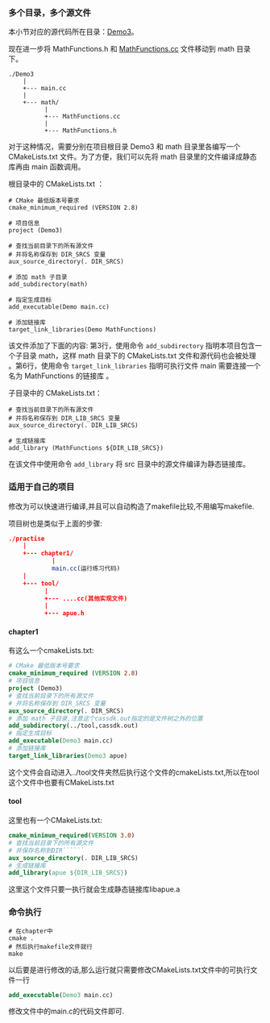 ### 多个目录，多个源文件

本小节对应的源代码所在目录：[Demo3](https://github.com/wzpan/cmake-demo/tree/master/Demo3)。

现在进一步将 MathFunctions.h 和 [MathFunctions.cc](http://mathfunctions.cc/) 文件移动到 math 目录下。

```
./Demo3
    |
    +--- main.cc
    |
    +--- math/
          |
          +--- MathFunctions.cc
          |
          +--- MathFunctions.h
```

对于这种情况，需要分别在项目根目录 Demo3 和 math 目录里各编写一个 CMakeLists.txt 文件。为了方便，我们可以先将 math 目录里的文件编译成静态库再由 main 函数调用。

根目录中的 CMakeLists.txt ：

```
# CMake 最低版本号要求
cmake_minimum_required (VERSION 2.8)

# 项目信息
project (Demo3)

# 查找当前目录下的所有源文件
# 并将名称保存到 DIR_SRCS 变量
aux_source_directory(. DIR_SRCS)

# 添加 math 子目录
add_subdirectory(math)

# 指定生成目标 
add_executable(Demo main.cc)

# 添加链接库
target_link_libraries(Demo MathFunctions)
```

该文件添加了下面的内容: 第3行，使用命令 `add_subdirectory` 指明本项目包含一个子目录 math，这样 math 目录下的 CMakeLists.txt 文件和源代码也会被处理 。第6行，使用命令 `target_link_libraries` 指明可执行文件 main 需要连接一个名为 MathFunctions 的链接库 。

子目录中的 CMakeLists.txt：

```
# 查找当前目录下的所有源文件
# 并将名称保存到 DIR_LIB_SRCS 变量
aux_source_directory(. DIR_LIB_SRCS)

# 生成链接库
add_library (MathFunctions ${DIR_LIB_SRCS})
```

在该文件中使用命令 `add_library` 将 src 目录中的源文件编译为静态链接库。



### 适用于自己的项目

修改为可以快速进行编译,并且可以自动构造了makefile比较,不用编写makefile.

项目树也是类似于上面的步骤:

```cmake
./practise
    |
    +--- chapter1/
   			|
            main.cc(运行练习代码)
    |
    +--- tool/
          |
          +--- ....cc(其他实现文件)
          |
          +--- apue.h
```

#### chapter1

有这么一个cmakeLists.txt:

```cmake
# CMake 最低版本号要求
cmake_minimum_required (VERSION 2.8)
# 项目信息
project (Demo3)
# 查找当前目录下的所有源文件
# 并将名称保存到 DIR_SRCS 变量
aux_source_directory(. DIR_SRCS)
# 添加 math 子目录,注意这个cassdk.out指定的是文件树之外的位置
add_subdirectory(../tool,cassdk.out)
# 指定生成目标 
add_executable(Demo3 main.cc)
# 添加链接库
target_link_libraries(Demo3 apue)

```

这个文件会自动进入../tool文件夹然后执行这个文件的cmakeLists.txt,所以在tool这个文件中也要有CMakeLists.txt

#### tool

这里也有一个CMakeLists.txt:

```cmake
cmake_minimum_required(VERSION 3.0)                           
# 查找当前目录下的所有源文件                                   
# 并保存名称到DIR``````                                     
aux_source_directory(. DIR_LIB_SRCS)             
# 生成链接库                                                 
add_library(apue ${DIR_LIB_SRCS}) 
```



这里这个文件只要一执行就会生成静态链接库libapue.a



### 命令执行

```
# 在chapter中
cmake .
# 然后执行makefile文件就行
make 
```

以后要是进行修改的话,那么运行就只需要修改CMakeLists.txt文件中的可执行文件一行

```cmake
add_executable(Demo3 main.cc)
```

修改文件中的main.c的代码文件即可.